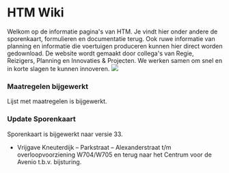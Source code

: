 HTM Wiki
========

Welkom op de informatie pagina's van HTM. Je vindt hier onder andere de sporenkaart, formulieren en documentatie terug. Ook ruwe informatie van planning en informatie die voertuigen produceren kunnen hier direct worden gedownload. De website wordt gemaakt door collega's van Regie, Reizigers, Planning en Innovaties & Projecten. We werken samen om snel en in korte slagen te kunnen innoveren.
  ![](img/logo-hr.jpg)


### Maatregelen bijgewerkt
Lijst met maatregelen is bijgewerkt.

### Update Sporenkaart
Sporenkaart is bijgewerkt naar versie 33.

 - Vrijgave Kneuterdijk – Parkstraat – Alexanderstraat t/m overloopvoorziening W704/W705 en terug naar het Centrum voor de Avenio t.b.v. bijsturing.
